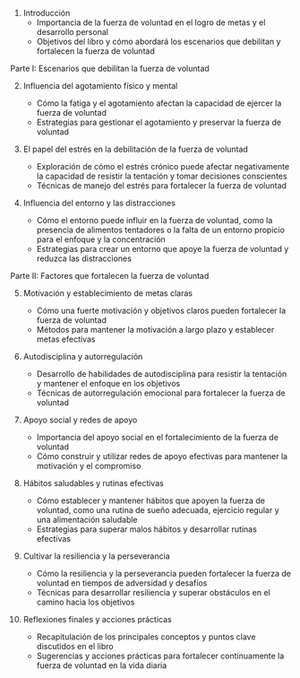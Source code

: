 1. Introducción
   - Importancia de la fuerza de voluntad en el logro de metas y el desarrollo personal
   - Objetivos del libro y cómo abordará los escenarios que debilitan y fortalecen la fuerza de voluntad

Parte I: Escenarios que debilitan la fuerza de voluntad

2. Influencia del agotamiento físico y mental
   - Cómo la fatiga y el agotamiento afectan la capacidad de ejercer la fuerza de voluntad
   - Estrategias para gestionar el agotamiento y preservar la fuerza de voluntad

3. El papel del estrés en la debilitación de la fuerza de voluntad
   - Exploración de cómo el estrés crónico puede afectar negativamente la capacidad de resistir la tentación y tomar decisiones conscientes
   - Técnicas de manejo del estrés para fortalecer la fuerza de voluntad

4. Influencia del entorno y las distracciones
   - Cómo el entorno puede influir en la fuerza de voluntad, como la presencia de alimentos tentadores o la falta de un entorno propicio para el enfoque y la concentración
   - Estrategias para crear un entorno que apoye la fuerza de voluntad y reduzca las distracciones

Parte II: Factores que fortalecen la fuerza de voluntad

5. Motivación y establecimiento de metas claras
   - Cómo una fuerte motivación y objetivos claros pueden fortalecer la fuerza de voluntad
   - Métodos para mantener la motivación a largo plazo y establecer metas efectivas

6. Autodisciplina y autorregulación
   - Desarrollo de habilidades de autodisciplina para resistir la tentación y mantener el enfoque en los objetivos
   - Técnicas de autorregulación emocional para fortalecer la fuerza de voluntad

7. Apoyo social y redes de apoyo
   - Importancia del apoyo social en el fortalecimiento de la fuerza de voluntad
   - Cómo construir y utilizar redes de apoyo efectivas para mantener la motivación y el compromiso

8. Hábitos saludables y rutinas efectivas
   - Cómo establecer y mantener hábitos que apoyen la fuerza de voluntad, como una rutina de sueño adecuada, ejercicio regular y una alimentación saludable
   - Estrategias para superar malos hábitos y desarrollar rutinas efectivas

9. Cultivar la resiliencia y la perseverancia
   - Cómo la resiliencia y la perseverancia pueden fortalecer la fuerza de voluntad en tiempos de adversidad y desafíos
   - Técnicas para desarrollar resiliencia y superar obstáculos en el camino hacia los objetivos

10. Reflexiones finales y acciones prácticas
    - Recapitulación de los principales conceptos y puntos clave discutidos en el libro
    - Sugerencias y acciones prácticas para fortalecer continuamente la fuerza de voluntad en la vida diaria

